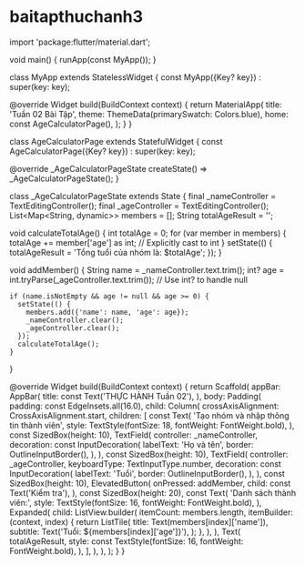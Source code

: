 # baitapthuchanh3
import 'package:flutter/material.dart';

void main() {
  runApp(const MyApp());
}

class MyApp extends StatelessWidget {
  const MyApp({Key? key}) : super(key: key);

  @override
  Widget build(BuildContext context) {
    return MaterialApp(
      title: 'Tuần 02 Bài Tập',
      theme: ThemeData(primarySwatch: Colors.blue),
      home: const AgeCalculatorPage(),
    );
  }
}

class AgeCalculatorPage extends StatefulWidget {
  const AgeCalculatorPage({Key? key}) : super(key: key);

  @override
  _AgeCalculatorPageState createState() => _AgeCalculatorPageState();
}

class _AgeCalculatorPageState extends State<AgeCalculatorPage> {
  final _nameController = TextEditingController();
  final _ageController = TextEditingController();
  List<Map<String, dynamic>> members = [];
  String totalAgeResult = '';

  void calculateTotalAge() {
    int totalAge = 0;
    for (var member in members) {
      totalAge += member['age'] as int; // Explicitly cast to int
    }
    setState(() {
      totalAgeResult = 'Tổng tuổi của nhóm là: $totalAge';
    });
  }

  void addMember() {
    String name = _nameController.text.trim();
    int? age = int.tryParse(_ageController.text.trim()); // Use int? to handle null

    if (name.isNotEmpty && age != null && age >= 0) {
      setState(() {
        members.add({'name': name, 'age': age});
        _nameController.clear();
        _ageController.clear();
      });
      calculateTotalAge();
    }
  }

  @override
  Widget build(BuildContext context) {
    return Scaffold(
      appBar: AppBar(
        title: const Text('THỰC HÀNH Tuần 02'),
      ),
      body: Padding(
        padding: const EdgeInsets.all(16.0),
        child: Column(
          crossAxisAlignment: CrossAxisAlignment.start,
          children: [
            const Text(
              'Tạo nhóm và nhập thông tin thành viên',
              style: TextStyle(fontSize: 18, fontWeight: FontWeight.bold),
            ),
            const SizedBox(height: 10),
            TextField(
              controller: _nameController,
              decoration: const InputDecoration(
                labelText: 'Họ và tên',
                border: OutlineInputBorder(),
              ),
            ),
            const SizedBox(height: 10),
            TextField(
              controller: _ageController,
              keyboardType: TextInputType.number,
              decoration: const InputDecoration(
                labelText: 'Tuổi',
                border: OutlineInputBorder(),
              ),
            ),
            const SizedBox(height: 10),
            ElevatedButton(
              onPressed: addMember,
              child: const Text('Kiểm tra'),
            ),
            const SizedBox(height: 20),
            const Text(
              'Danh sách thành viên:',
              style: TextStyle(fontSize: 16, fontWeight: FontWeight.bold),
            ),
            Expanded(
              child: ListView.builder(
                itemCount: members.length,
                itemBuilder: (context, index) {
                  return ListTile(
                    title: Text(members[index]['name']),
                    subtitle: Text('Tuổi: ${members[index]['age']}'),
                  );
                },
              ),
            ),
            Text(
              totalAgeResult,
              style: const TextStyle(fontSize: 16, fontWeight: FontWeight.bold),
            ),
          ],
        ),
      ),
    );
  }
}
